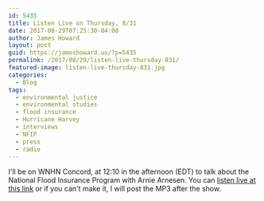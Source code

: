 ```yaml
---
id: 5435
title: Listen Live on Thursday, 8/31
date: 2017-08-29T07:25:30-04:00
author: James Howard
layout: post
guid: https://jameshoward.us/?p=5435
permalink: /2017/08/29/listen-live-thursday-831/
featured-image: listen-live-thursday-831.jpg
categories:
  - Blog
tags:
  - environmental justice
  - environmental studies
  - flood insurance
  - Hurricane Harvey
  - interviews
  - NFIP
  - press
  - radio
---
```

I'll be on WNHN Concord, at 12:10 in the afternoon (EDT) to talk
about the National Flood Insurance Program with Arnie Arnesen.  You
can [listen live at this link](http://www.wnhnfm.org/) or if you
can't make it, I will post the MP3 after the show.
